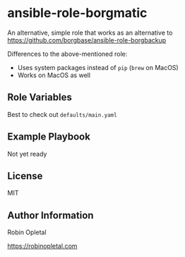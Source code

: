 # ansible-role-borgmatic

An alternative, simple role that works as an alternative to https://github.com/borgbase/ansible-role-borgbackup

Differences to the above-mentioned role:

- Uses system packages instead of `pip` (`brew` on MacOS)
- Works on MacOS as well

## Role Variables

Best to check out `defaults/main.yaml`

## Example Playbook

Not yet ready

## License

MIT

## Author Information

Robin Opletal

https://robinopletal.com
